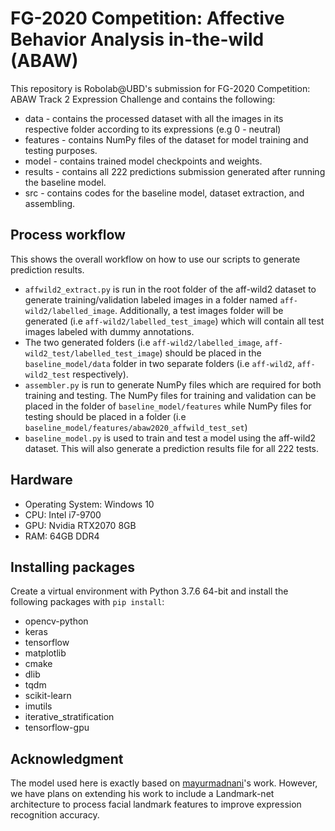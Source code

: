 # FG-2020 Competition: Affective Behavior Analysis in-the-wild (ABAW)
This repository is Robolab@UBD's submission for FG-2020 Competition: ABAW Track 2 Expression Challenge and contains the following:

* data - contains the processed dataset with all the images in its respective folder according to its expressions (e.g 0 - neutral)
* features - contains NumPy files of the dataset for model training and testing purposes.
* model - contains trained model checkpoints and weights.
* results - contains all 222 predictions submission generated after running the baseline model.
* src - contains codes for the baseline model, dataset extraction, and assembling.

## Process workflow
This shows the overall workflow on how to use our scripts to generate prediction results.

* `affwild2_extract.py` is run in the root folder of the aff-wild2 dataset to generate training/validation labeled images in a folder named `aff-wild2/labelled_image`. Additionally, a test images folder will be generated (i.e `aff-wild2/labelled_test_image`) which will contain all test images labeled with dummy annotations.
* The two generated folders (i.e `aff-wild2/labelled_image`, `aff-wild2_test/labelled_test_image`) should be placed in the `baseline_model/data` folder in two separate folders (i.e `aff-wild2`, `aff-wild2_test` respectively).
* `assembler.py` is run to generate NumPy files which are required for both training and testing. The NumPy files for training and validation can be placed in the folder of `baseline_model/features` while NumPy files for testing should be placed in a folder (i.e `baseline_model/features/abaw2020_affwild_test_set`)
* `baseline_model.py` is used to train and test a model using the aff-wild2 dataset. This will also generate a prediction results file for all 222 tests.

## Hardware
* Operating System: Windows 10
* CPU: Intel i7-9700
* GPU: Nvidia RTX2070 8GB
* RAM: 64GB DDR4

## Installing packages
Create a virtual environment with Python 3.7.6 64-bit and install the following packages with `pip install`: <br />
* opencv-python
* keras
* tensorflow
* matplotlib
* cmake
* dlib
* tqdm
* scikit-learn
* imutils
* iterative_stratification
* tensorflow-gpu

## Acknowledgment
The model used here is exactly based on [mayurmadnani](https://github.com/mayurmadnani/fer/blob/master/FER_CNN.ipynb)'s work. However, we have plans on extending his work to include a Landmark-net architecture to process facial landmark features to improve expression recognition accuracy.
